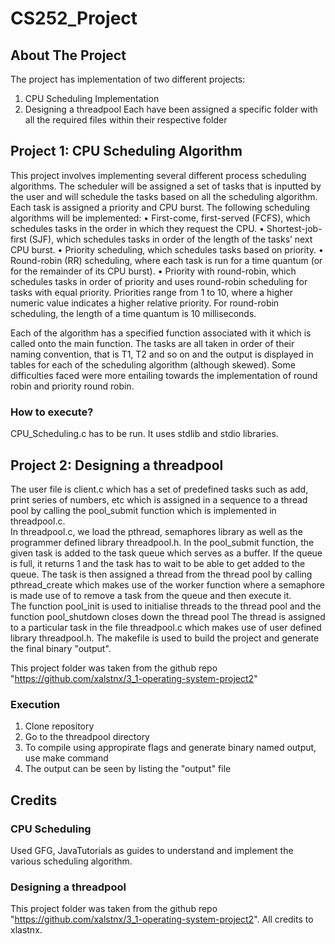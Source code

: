 # CS252_Project
## About The Project
The project has implementation of two different projects:
1. CPU Scheduling Implementation
2. Designing a threadpool
Each have been assigned a specific folder with all the required files within their respective folder 

## Project 1: CPU Scheduling Algorithm

This project involves implementing several different process scheduling algorithms. 
The scheduler will be assigned a set of tasks that is inputted by the user and will schedule the tasks based on all the scheduling algorithm. 
Each task is assigned a priority and CPU burst. The following scheduling algorithms will be implemented:
• First-come, first-served (FCFS), which schedules tasks in the order in which they request the CPU.
• Shortest-job-first (SJF), which schedules tasks in order of the length of the tasks’ next CPU burst.
• Priority scheduling, which schedules tasks based on priority. 
• Round-robin (RR) scheduling, where each task is run for a time quantum (or for the remainder of its CPU burst).
• Priority with round-robin, which schedules tasks in order of priority and uses round-robin scheduling for tasks with equal priority.
Priorities range from 1 to 10, where a higher numeric value indicates a higher relative priority. For round-robin scheduling, 
the length of a time quantum is 10 milliseconds.

Each of the algorithm has a specified function associated with it which is called onto the main function.
The tasks are all taken in order of their naming convention, that is T1, T2 and so on and the output is displayed in tables for each of the scheduling algorithm (although skewed). 
Some difficulties faced were more entailing towards the implementation of round robin and priority round robin.

### How to execute?

CPU_Scheduling.c has to be run. It uses stdlib and stdio libraries.

## Project 2: Designing a threadpool
The user file is client.c which has a set of predefined tasks such as add, print series of numbers, etc which is assigned in a sequence to a thread pool by calling the pool_submit function which is implemented in threadpool.c.<br /> In threadpool.c, we load the pthread, semaphores library as well as the programmer defined library threadpool.h. In the pool_submit function, the given task is added to the task queue which serves as a buffer. If the queue is full, it returns 1 and the task has to wait to be able to get added to the queue. The task is then assigned a thread from the thread pool by calling pthread_create which makes use of the worker function where a semaphore is made use of to remove a task from the queue and then execute it.<br />
The function pool_init is used to initialise threads to the thread pool and the function pool_shutdown closes down the thread pool
The thread is assigned to a particular task in the file threadpool.c which makes use of user defined library threadpool.h.
The makefile is used to build the project and generate the final binary "output".

This project folder was taken from the github repo "https://github.com/xalstnx/3_1-operating-system-project2"


### Execution
1. Clone repository
2. Go to the threadpool directory
3. To compile using appropirate flags and generate binary named output, use make command
4. The output can be seen by listing the "output" file

## Credits
### CPU Scheduling
Used GFG, JavaTutorials as guides to understand and implement the various scheduling algorithm.
### Designing a threadpool
This project folder was taken from the github repo "https://github.com/xalstnx/3_1-operating-system-project2". All credits to xlastnx.
